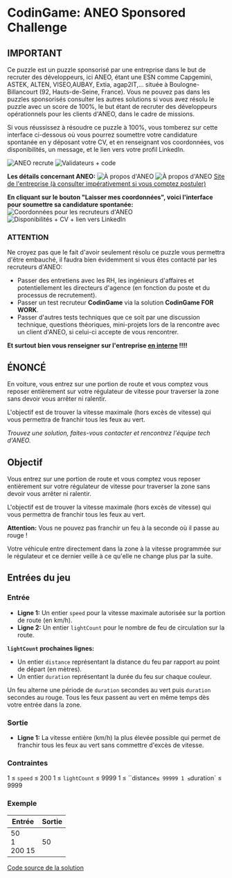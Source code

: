 # CodinGame: ANEO Sponsored Challenge

## IMPORTANT

Ce puzzle est un puzzle sponsorisé par une entreprise dans le but de recruter des développeurs, ici ANEO, étant une ESN comme Capgemini, ASTEK, ALTEN, VISEO,AUBAY, Extia, agap2IT,... située à Boulogne-Billancourt (92, Hauts-de-Seine, France). Vous ne pouvez pas dans les puzzles sponsorisés consulter les autres solutions si vous avez résolu le puzzle avec un score de 100%, le but étant de recruter des développeurs opérationnels pour les clients d'ANEO, dans le cadre de missions.

Si vous réussissez à résoudre ce puzzle à 100%, vous tomberez sur cette interface ci-dessous où vous pourrez soumettre votre candidature spontanée en y déposant votre CV, et en renseignant vos coordonnées, vos disponibilités, un message, et le lien vers votre profil LinkedIn.

![ANEO recrute](ANEOrecrute.png)
![Validateurs + code](validateursANEO.png)

**Les détails concernant ANEO:**
![À propos d'ANEO](introANEO1.png)
![À propos d'ANEO](introANEO2.png)
[Site de l'entreprise (à consulter impérativement si vous comptez postuler)](https://www.aneo.eu/)

**En cliquant sur le bouton "Laisser mes coordonnées", voici l'interface pour soumettre sa candidature spontanée:**
![Coordonnées pour les recruteurs d'ANEO](coordonneesANEO.png)
![Disponibilités + CV + lien vers LinkedIn](dispoCVANEO.png)

### ATTENTION

Ne croyez pas que le fait d'avoir seulement résolu ce puzzle vous permettra d'être embauché, il faudra bien évidemment si vous êtes contacté par les recruteurs d'ANEO:
- Passer des entretiens avec les RH, les ingénieurs d'affaires et potentiellement les directeurs d'agence (en fonction du poste et du processus de recrutement).
- Passer un test recruteur **CodinGame** via la solution **CodinGame FOR WORK**.
- Passer d'autres tests techniques que ce soit par une discussion technique, questions théoriques, mini-projets lors de la rencontre avec un client d'ANEO, si celui-ci accepte de vous rencontrer.

**Et surtout bien vous renseigner sur l'entreprise <u>en interne</u> !!!!**

## ÉNONCÉ

En voiture, vous entrez sur une portion de route et vous comptez vous reposer entièrement sur votre régulateur de vitesse pour traverser la zone sans devoir vous arrêter ni ralentir.

L'objectif est de trouver la vitesse maximale (hors excès de vitesse) qui vous permettra de franchir tous les feux au vert.

*Trouvez une solution, faites-vous contacter et rencontrez l'équipe tech d'ANEO.*

## Objectif

Vous entrez sur une portion de route et vous comptez vous reposer entièrement sur votre régulateur de vitesse pour traverser la zone sans devoir vous arrêter ni ralentir.

L'objectif est de trouver la vitesse maximale (hors excès de vitesse) qui vous permettra de franchir tous les feux au vert.

**Attention:** Vous ne pouvez pas franchir un feu à la seconde où il passe au rouge !

Votre véhicule entre directement dans la zone à la vitesse programmée sur le régulateur et ce dernier veille à ce qu'elle ne change plus par la suite.

## Entrées du jeu

### Entrée

- **Ligne 1:** Un entier `speed` pour la vitesse maximale autorisée sur la portion de route (en km/h).
- **Ligne 2:** Un entier `lightCount` pour le nombre de feu de circulation sur la route.

**`lightCount` prochaines lignes:**
- Un entier `distance` représentant la distance du feu par rapport au point de départ (en mètres).
- Un entier `duration` représentant la durée du feu sur chaque couleur.

Un feu alterne une période de `duration` secondes au vert puis `duration` secondes au rouge.
Tous les feux passent au vert en même temps dès votre entrée dans la zone.

### Sortie
- **Ligne 1:** La vitesse entière (km/h) la plus élevée possible qui permet de franchir tous les feux au vert sans commettre d'excès de vitesse.

### Contraintes
1 ≤ `speed` ≤ 200
1 ≤ `lightCount` ≤ 9999
1 ≤ ``distance` ≤ 99999
1 ≤ `duration` ≤ 9999

### Exemple

Entrée | Sortie
------------ | -------------
50<br>1<br>200 15 | 50

[Code source de la solution](https://github.com/Kous92/CodinGame-Swift-FR-/blob/main/Puzzles%20classiques/Moyen/ANEO%20Sponsored%20Challenge/aneo.swift)